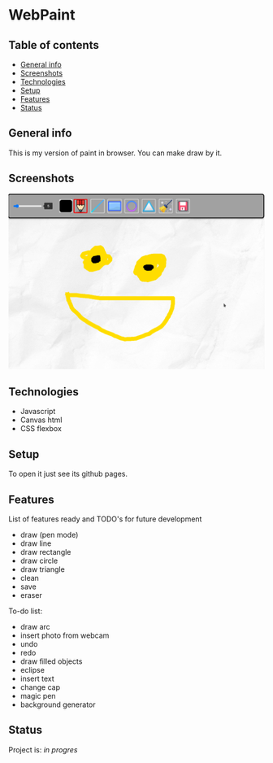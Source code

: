 # WebPaint

## Table of contents
* [General info](#general-info)
* [Screenshots](#screenshots)
* [Technologies](#technologies)
* [Setup](#setup)
* [Features](#features)
* [Status](#status)

## General info
This is my version of paint in browser. You can make draw by it.

## Screenshots
![Example screenshot](./images/ss.png)

## Technologies
* Javascript
* Canvas html
* CSS flexbox

## Setup
To open it just see its github pages.

## Features
List of features ready and TODO's for future development
* draw (pen mode)
* draw line
* draw rectangle
* draw circle
* draw triangle
* clean
* save
* eraser

To-do list:

* draw arc
* insert photo from webcam
* undo
* redo
* draw filled objects
* eclipse
* insert text
* change cap
* magic pen
* background generator

## Status
Project is: _in progres_

